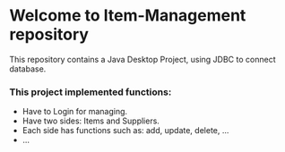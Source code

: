 # Welcome to Item-Management repository
This repository contains a Java Desktop Project, using JDBC to connect database.

### This project implemented functions:
* Have to Login for managing.
* Have two sides: Items and Suppliers.
* Each side has functions such as: add, update, delete, ...
* ...
